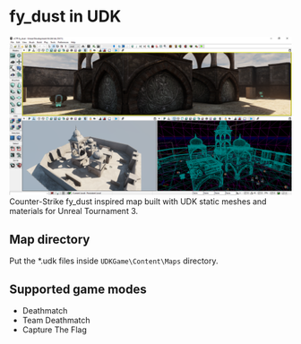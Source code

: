 # fy_dust in UDK
![Editor preview](Sample.png?raw=true)
Counter-Strike fy_dust inspired map built with UDK static meshes and materials for Unreal Tournament 3.

## Map directory
Put the *.udk files inside `UDKGame\Content\Maps` directory.

## Supported game modes
* Deathmatch
* Team Deathmatch
* Capture The Flag

